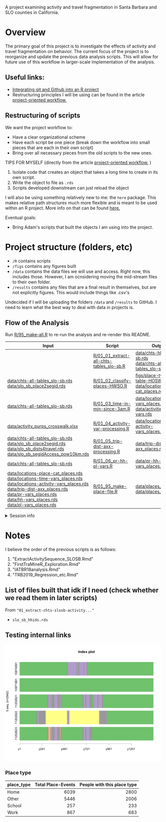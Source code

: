 
<!-- README.md is generated from README.Rmd. Please edit that file -->
A project examining activity and travel fragmentation in Santa Barbara and SLO counties in California.

Overview
========

The primary goal of this project is to investigate the effects of activity and travel fragmentation on behavior. The current focus of the project is to reorganize and update the previous data analysis scripts. This will allow for future use of this workflow in larger-scale implementation of the analysis.

Useful links:
-------------

-   [Integrating git and Github into an R project](https://happygitwithr.com/)
-   Restructuring principles I will be using can be found in the article [project-oriented workflow.](https://www.tidyverse.org/articles/2017/12/workflow-vs-script/)

Restructuring of scripts
------------------------

We want the project workflow to:

-   Have a clear organizational scheme
-   Have each script be one piece (break down the workflow into small pieces that are each in their own script)
-   Bring over all necessary pieces from the old scripts to the new ones.

TIPS FOR MYSELF (directly from the article [project-oriented workflow.](https://www.tidyverse.org/articles/2017/12/workflow-vs-script/) )

1.  Isolate code that creates an object that takes a long time to create in its own script.
2.  Write the object to file as `.rds`
3.  Scripts developed downstream can just reload the object

I will also be using something relatively new to me: the `here` package. This makes relative path structures much more flexible and is meant to be used within an R project. More info on that can be found [here.](https://github.com/jennybc/here_here)

Eventual goals:

-   Bring Adam's scripts that built the objects I am using into the project.

Project structure (folders, etc)
================================

-   `/R` contains scripts
-   `/figs` contains any figures built
-   `/data` contains the data files we will use and access. Right now, this includes those. However, I am ocnsidering moving the mid-stream files to their own folder.
-   `/results` contains any files that are a final result in themselves, but are not explicitly figures. This would include things like .csv's

Undecided if I will be uploading the folders `/data` and `/results` to GitHub. I need to learn what the best way to deal with data in projects is.

Flow of the Analysis
--------------------

Run [R/95\_make-all.R](R/95_make-all.R) to re-run the analysis and re-render this README.

<table>
<colgroup>
<col width="24%" />
<col width="37%" />
<col width="38%" />
</colgroup>
<thead>
<tr class="header">
<th>Input</th>
<th>Script</th>
<th>Output</th>
</tr>
</thead>
<tbody>
<tr class="odd">
<td></td>
<td><a href="R/01_01_extract-all-chts-tables_slo-sb.R" class="uri">R/01_01_extract-all-chts-tables_slo-sb.R</a></td>
<td><a href="data/chts-hhids_slo-sb.rds" class="uri">data/chts-hhids_slo-sb.rds</a><br><a href="data/chts-all-tables_slo-sb.rds" class="uri">data/chts-all-tables_slo-sb.rds</a></td>
</tr>
<tr class="even">
<td><a href="data/chts-all-tables_slo-sb.rds" class="uri">data/chts-all-tables_slo-sb.rds</a><br><a href="data/slo_sb_place2segid.rds" class="uri">data/slo_sb_place2segid.rds</a></td>
<td><a href="R/01_02_classify-places-HWSO.R" class="uri">R/01_02_classify-places-HWSO.R</a></td>
<td><a href="figs/place-type-freq-table-HOSW.csv" class="uri">figs/place-type-freq-table-HOSW.csv</a><br><a href="data/locations-place-cat_places.rds" class="uri">data/locations-place-cat_places.rds</a></td>
</tr>
<tr class="odd">
<td><a href="data/chts-all-tables_slo-sb.rds" class="uri">data/chts-all-tables_slo-sb.rds</a></td>
<td><a href="R/01_03_time-in-min-since-3am.R" class="uri">R/01_03_time-in-min-since-3am.R</a></td>
<td><a href="data/locations-time-vars_places.rds" class="uri">data/locations-time-vars_places.rds</a><br><a href="data/activities-time-vars.rds" class="uri">data/activities-time-vars.rds</a></td>
</tr>
<tr class="even">
<td><a href="data/activity_purps_crosswalk.xlsx" class="uri">data/activity_purps_crosswalk.xlsx</a></td>
<td><a href="R/01_04_activity-var-processing.R" class="uri">R/01_04_activity-var-processing.R</a></td>
<td><a href="data/locations-activity-vars_places.rds" class="uri">data/locations-activity-vars_places.rds</a></td>
</tr>
<tr class="odd">
<td><a href="data/chts-all-tables_slo-sb.rds" class="uri">data/chts-all-tables_slo-sb.rds</a><br><a href="data/slo_sb_place2segid.rds" class="uri">data/slo_sb_place2segid.rds</a><br><a href="data/slo_sb_dists4travel.rds" class="uri">data/slo_sb_dists4travel.rds</a><br><a href="data/slo_sb_segidAccess_pow10km.rds" class="uri">data/slo_sb_segidAccess_pow10km.rds</a></td>
<td><a href="R/01_05_trip-dist-axx-processing.R" class="uri">R/01_05_trip-dist-axx-processing.R</a></td>
<td><a href="data/trip-dist-axx_places.rds" class="uri">data/trip-dist-axx_places.rds</a></td>
</tr>
<tr class="even">
<td><a href="data/chts-all-tables_slo-sb.rds" class="uri">data/chts-all-tables_slo-sb.rds</a></td>
<td><a href="R/01_06_pr-hh-pl-vars.R" class="uri">R/01_06_pr-hh-pl-vars.R</a></td>
<td><a href="data/pr-hh-pl-vars_places.rds" class="uri">data/pr-hh-pl-vars_places.rds</a></td>
</tr>
<tr class="odd">
<td><a href="data/locations-place-cat_places.rds" class="uri">data/locations-place-cat_places.rds</a><br><a href="data/locations-time-vars_places.rds" class="uri">data/locations-time-vars_places.rds</a><br><a href="data/locations-activity-vars_places.rds" class="uri">data/locations-activity-vars_places.rds</a><br><a href="data/trip-dist-axx_places.rds" class="uri">data/trip-dist-axx_places.rds</a><br><a href="data/pr-vars_places.rds" class="uri">data/pr-vars_places.rds</a><br><a href="data/hh-vars_places.rds" class="uri">data/hh-vars_places.rds</a><br><a href="data/pl-vars_places.rds" class="uri">data/pl-vars_places.rds</a></td>
<td><a href="R/01_95_make-place-file.R" class="uri">R/01_95_make-place-file.R</a></td>
<td><a href="data/places_slo_sb.rds" class="uri">data/places_slo_sb.rds</a><br><a href="data/places_slo_sb.csv" class="uri">data/places_slo_sb.csv</a></td>
</tr>
</tbody>
</table>

<details>

<summary>Session info</summary>

``` r
devtools::session_info()
#> - Session info ----------------------------------------------------------
#>  setting  value                       
#>  version  R version 3.5.1 (2018-07-02)
#>  os       Windows 10 x64              
#>  system   i386, mingw32               
#>  ui       RTerm                       
#>  language (EN)                        
#>  collate  English_United States.1252  
#>  ctype    English_United States.1252  
#>  tz       America/Los_Angeles         
#>  date     2019-01-30                  
#> 
#> - Packages --------------------------------------------------------------
#>  package     * version date       lib source        
#>  assertthat    0.2.0   2017-04-11 [1] CRAN (R 3.5.0)
#>  backports     1.1.2   2017-12-13 [1] CRAN (R 3.5.0)
#>  bindr         0.1.1   2018-03-13 [1] CRAN (R 3.5.0)
#>  bindrcpp      0.2.2   2018-03-29 [1] CRAN (R 3.5.0)
#>  broom         0.4.5   2018-07-03 [1] CRAN (R 3.5.1)
#>  callr         2.0.4   2018-05-15 [1] CRAN (R 3.5.0)
#>  cellranger    1.1.0   2016-07-27 [1] CRAN (R 3.5.0)
#>  cli           1.0.0   2017-11-05 [1] CRAN (R 3.5.0)
#>  colorspace    1.3-2   2016-12-14 [1] CRAN (R 3.5.0)
#>  crayon        1.3.4   2017-09-16 [1] CRAN (R 3.5.0)
#>  desc          1.2.0   2018-05-01 [1] CRAN (R 3.5.2)
#>  devtools      2.0.1   2018-10-26 [1] CRAN (R 3.5.2)
#>  digest        0.6.15  2018-01-28 [1] CRAN (R 3.5.0)
#>  dplyr       * 0.7.6   2018-06-29 [1] CRAN (R 3.5.1)
#>  evaluate      0.10.1  2017-06-24 [1] CRAN (R 3.5.0)
#>  forcats     * 0.3.0   2018-02-19 [1] CRAN (R 3.5.0)
#>  foreign       0.8-70  2017-11-28 [2] CRAN (R 3.5.1)
#>  fs            1.2.6   2018-08-23 [1] CRAN (R 3.5.2)
#>  ggplot2     * 3.0.0   2018-07-03 [1] CRAN (R 3.5.1)
#>  glue          1.2.0   2017-10-29 [1] CRAN (R 3.5.0)
#>  gtable        0.2.0   2016-02-26 [1] CRAN (R 3.5.0)
#>  haven         1.1.2   2018-06-27 [1] CRAN (R 3.5.1)
#>  hms           0.4.2   2018-03-10 [1] CRAN (R 3.5.0)
#>  htmltools     0.3.6   2017-04-28 [1] CRAN (R 3.5.0)
#>  httr          1.3.1   2017-08-20 [1] CRAN (R 3.5.0)
#>  jsonlite      1.5     2017-06-01 [1] CRAN (R 3.5.0)
#>  knitr         1.20    2018-02-20 [1] CRAN (R 3.5.0)
#>  lattice       0.20-35 2017-03-25 [2] CRAN (R 3.5.1)
#>  lazyeval      0.2.1   2017-10-29 [1] CRAN (R 3.5.0)
#>  lubridate     1.7.4   2018-04-11 [1] CRAN (R 3.5.0)
#>  magrittr      1.5     2014-11-22 [1] CRAN (R 3.5.0)
#>  memoise       1.1.0   2017-04-21 [1] CRAN (R 3.5.2)
#>  mnormt        1.5-5   2016-10-15 [1] CRAN (R 3.5.0)
#>  modelr        0.1.2   2018-05-11 [1] CRAN (R 3.5.0)
#>  munsell       0.5.0   2018-06-12 [1] CRAN (R 3.5.0)
#>  nlme          3.1-137 2018-04-07 [2] CRAN (R 3.5.1)
#>  pillar        1.2.3   2018-05-25 [1] CRAN (R 3.5.0)
#>  pkgbuild      1.0.2   2018-10-16 [1] CRAN (R 3.5.2)
#>  pkgconfig     2.0.1   2017-03-21 [1] CRAN (R 3.5.0)
#>  pkgload       1.0.2   2018-10-29 [1] CRAN (R 3.5.2)
#>  plyr          1.8.4   2016-06-08 [1] CRAN (R 3.5.0)
#>  prettyunits   1.0.2   2015-07-13 [1] CRAN (R 3.5.2)
#>  processx      3.1.0   2018-05-15 [1] CRAN (R 3.5.0)
#>  psych         1.8.4   2018-05-06 [1] CRAN (R 3.5.0)
#>  purrr       * 0.2.5   2018-05-29 [1] CRAN (R 3.5.0)
#>  R6            2.2.2   2017-06-17 [1] CRAN (R 3.5.0)
#>  Rcpp          0.12.17 2018-05-18 [1] CRAN (R 3.5.0)
#>  readr       * 1.1.1   2017-05-16 [1] CRAN (R 3.5.0)
#>  readxl        1.1.0   2018-04-20 [1] CRAN (R 3.5.0)
#>  remotes       2.0.2   2018-10-30 [1] CRAN (R 3.5.2)
#>  reshape2      1.4.3   2017-12-11 [1] CRAN (R 3.5.0)
#>  rlang         0.2.1   2018-05-30 [1] CRAN (R 3.5.0)
#>  rmarkdown     1.10    2018-06-11 [1] CRAN (R 3.5.0)
#>  rprojroot     1.3-2   2018-01-03 [1] CRAN (R 3.5.0)
#>  rstudioapi    0.7     2017-09-07 [1] CRAN (R 3.5.0)
#>  rvest         0.3.2   2016-06-17 [1] CRAN (R 3.5.0)
#>  scales        0.5.0   2017-08-24 [1] CRAN (R 3.5.0)
#>  sessioninfo   1.1.1   2018-11-05 [1] CRAN (R 3.5.2)
#>  stringi       1.1.7   2018-03-12 [1] CRAN (R 3.5.0)
#>  stringr     * 1.3.1   2018-05-10 [1] CRAN (R 3.5.0)
#>  testthat      2.0.0   2017-12-13 [1] CRAN (R 3.5.1)
#>  tibble      * 1.4.2   2018-01-22 [1] CRAN (R 3.5.0)
#>  tidyr       * 0.8.1   2018-05-18 [1] CRAN (R 3.5.0)
#>  tidyselect    0.2.4   2018-02-26 [1] CRAN (R 3.5.0)
#>  tidyverse   * 1.2.1   2017-11-14 [1] CRAN (R 3.5.1)
#>  usethis       1.4.0   2018-08-14 [1] CRAN (R 3.5.2)
#>  withr         2.1.2   2018-03-15 [1] CRAN (R 3.5.0)
#>  xml2          1.2.0   2018-01-24 [1] CRAN (R 3.5.0)
#>  yaml          2.1.19  2018-05-01 [1] CRAN (R 3.5.0)
#> 
#> [1] C:/Users/mcbri/Documents/R/win-library/3.5
#> [2] C:/Program Files/R/R-3.5.1/library
```

</details>

Notes
=====

I believe the order of the previous scripts is as follows:

1.  "ExtractActivitySequence\_SLOSB.Rmd"
2.  "FirstTraMineR\_Exploration.Rmd"
3.  "IATBR18analysis.Rmd"
4.  "TRB2019\_Regression\_etc.Rmd"

List of files built that idk if I need (check whether we read them in later scripts)
------------------------------------------------------------------------------------

From `"01_extract-chts-slosb-activity..."`

-   `slo_sb_hhids.rds`

Testing internal links
----------------------

![](figs/example_seqiplot.png)

### Place type

| place\_type |  Total Place-Events|  People with this place type|
|:------------|-------------------:|----------------------------:|
| Home        |                6039|                         2800|
| Other       |                5446|                         2006|
| School      |                 257|                          233|
| Work        |                 867|                          683|
